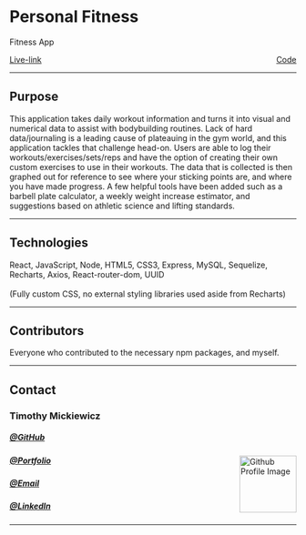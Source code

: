 <h1>Personal Fitness</h1>
<p>Fitness App</p>
<div class="flexbox">
    <a href="" class="live">Live-link</a>
    <br>
    <a href="" class="code">Code</a>
</div>
<hr>
<h2>Purpose</h2>
<p>This application takes daily workout information and turns it into visual and numerical data to assist with bodybuilding routines. Lack of hard data/journaling is a leading cause of plateauing in the gym world, and this application tackles that challenge head-on. Users are able to log their workouts/exercises/sets/reps and have the option of creating their own custom exercises to use in their workouts. The data that is collected is then graphed out for reference to see where your sticking points are, and where you have made progress. A few helpful tools have been added such as a barbell plate calculator, a weekly weight increase estimator, and suggestions based on athletic science and lifting standards. 
</p>
<hr>
<h2>Technologies</h2>
React, JavaScript, Node, HTML5, CSS3, Express, MySQL, Sequelize, Recharts, Axios, React-router-dom, UUID
<br>
<br>
(Fully custom CSS, no external styling libraries used aside from Recharts)
<hr>
<h2>Contributors</h2>
<p>Everyone who contributed to the necessary npm packages, and myself.
<hr>
<h2>Contact</h2>
<h3>Timothy Mickiewicz</h3>
<h5><a href= "https://github.com/timothymickiewicz">@GitHub</a></h5>
<img align="right" width="100" height="100" src="https://avatars3.githubusercontent.com/u/58575568?s=460&u=e0c95a7868c9b618cec0181a153e0e5f25cd2d25&v=4" alt="Github Profile Image">
<h5><a href= "https://timothymickiewicz.github.io/">@Portfolio</a></h5>  
<h5><a href= "mailto:timothy.mickiewicz@gmail.com">@Email</a></h5>       
<h5><a href= "https://www.linkedin.com/in/timothymickiewicz1995/">@LinkedIn</a></h5>
<hr>

<style type="text/css" rel="stylesheet">
    .flexbox { display: flex; justify-content: space-between }
</style>
